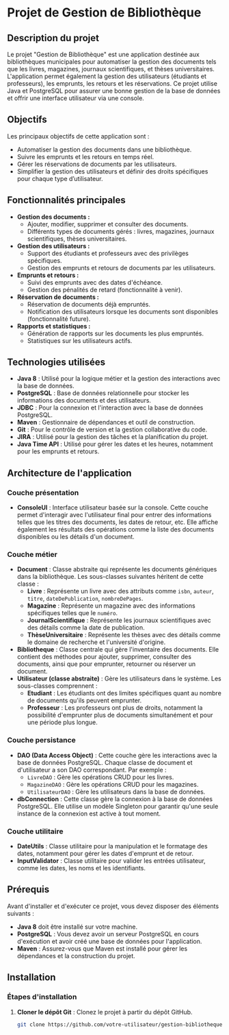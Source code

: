 # Projet de Gestion de Bibliothèque

## Description du projet
Le projet "Gestion de Bibliothèque" est une application destinée aux bibliothèques municipales pour automatiser la gestion des documents tels que les livres, magazines, journaux scientifiques, et thèses universitaires. L'application permet également la gestion des utilisateurs (étudiants et professeurs), les emprunts, les retours et les réservations. Ce projet utilise Java et PostgreSQL pour assurer une bonne gestion de la base de données et offrir une interface utilisateur via une console.

## Objectifs
Les principaux objectifs de cette application sont :
- Automatiser la gestion des documents dans une bibliothèque.
- Suivre les emprunts et les retours en temps réel.
- Gérer les réservations de documents par les utilisateurs.
- Simplifier la gestion des utilisateurs et définir des droits spécifiques pour chaque type d’utilisateur.

## Fonctionnalités principales
- **Gestion des documents :**
  - Ajouter, modifier, supprimer et consulter des documents.
  - Différents types de documents gérés : livres, magazines, journaux scientifiques, thèses universitaires.
- **Gestion des utilisateurs :**
  - Support des étudiants et professeurs avec des privilèges spécifiques.
  - Gestion des emprunts et retours de documents par les utilisateurs.
- **Emprunts et retours :**
  - Suivi des emprunts avec des dates d'échéance.
  - Gestion des pénalités de retard (fonctionnalité à venir).
- **Réservation de documents :**
  - Réservation de documents déjà empruntés.
  - Notification des utilisateurs lorsque les documents sont disponibles (fonctionnalité future).
- **Rapports et statistiques :**
  - Génération de rapports sur les documents les plus empruntés.
  - Statistiques sur les utilisateurs actifs.

## Technologies utilisées
- **Java 8** : Utilisé pour la logique métier et la gestion des interactions avec la base de données.
- **PostgreSQL** : Base de données relationnelle pour stocker les informations des documents et des utilisateurs.
- **JDBC** : Pour la connexion et l'interaction avec la base de données PostgreSQL.
- **Maven** : Gestionnaire de dépendances et outil de construction.
- **Git** : Pour le contrôle de version et la gestion collaborative du code.
- **JIRA** : Utilisé pour la gestion des tâches et la planification du projet.
- **Java Time API** : Utilisé pour gérer les dates et les heures, notamment pour les emprunts et retours.

## Architecture de l'application
### Couche présentation
- **ConsoleUI** : Interface utilisateur basée sur la console. Cette couche permet d'interagir avec l'utilisateur final pour entrer des informations telles que les titres des documents, les dates de retour, etc. Elle affiche également les résultats des opérations comme la liste des documents disponibles ou les détails d'un document.

### Couche métier
- **Document** : Classe abstraite qui représente les documents génériques dans la bibliothèque. Les sous-classes suivantes héritent de cette classe :
  - **Livre** : Représente un livre avec des attributs comme `isbn`, `auteur`, `titre`, `dateDePublication`, `nombreDePages`.
  - **Magazine** : Représente un magazine avec des informations spécifiques telles que le `numéro`.
  - **JournalScientifique** : Représente les journaux scientifiques avec des détails comme la date de publication.
  - **ThèseUniversitaire** : Représente les thèses avec des détails comme le domaine de recherche et l'université d'origine.
- **Bibliotheque** : Classe centrale qui gère l'inventaire des documents. Elle contient des méthodes pour ajouter, supprimer, consulter des documents, ainsi que pour emprunter, retourner ou réserver un document.
- **Utilisateur (classe abstraite)** : Gère les utilisateurs dans le système. Les sous-classes comprennent :
  - **Etudiant** : Les étudiants ont des limites spécifiques quant au nombre de documents qu'ils peuvent emprunter.
  - **Professeur** : Les professeurs ont plus de droits, notamment la possibilité d'emprunter plus de documents simultanément et pour une période plus longue.

### Couche persistance
- **DAO (Data Access Object)** : Cette couche gère les interactions avec la base de données PostgreSQL. Chaque classe de document et d'utilisateur a son DAO correspondant. Par exemple :
  - `LivreDAO` : Gère les opérations CRUD pour les livres.
  - `MagazineDAO` : Gère les opérations CRUD pour les magazines.
  - `UtilisateurDAO` : Gère les utilisateurs dans la base de données.
- **dbConnection** : Cette classe gère la connexion à la base de données PostgreSQL. Elle utilise un modèle Singleton pour garantir qu'une seule instance de la connexion est active à tout moment.

### Couche utilitaire
- **DateUtils** : Classe utilitaire pour la manipulation et le formatage des dates, notamment pour gérer les dates d'emprunt et de retour.
- **InputValidator** : Classe utilitaire pour valider les entrées utilisateur, comme les dates, les noms et les identifiants.

## Prérequis
Avant d'installer et d'exécuter ce projet, vous devez disposer des éléments suivants :
- **Java 8** doit être installé sur votre machine.
- **PostgreSQL** : Vous devez avoir un serveur PostgreSQL en cours d'exécution et avoir créé une base de données pour l'application.
- **Maven** : Assurez-vous que Maven est installé pour gérer les dépendances et la construction du projet.

## Installation

### Étapes d'installation
1. **Cloner le dépôt Git** :
   Clonez le projet à partir du dépôt GitHub.
   ```bash
   git clone https://github.com/votre-utilisateur/gestion-bibliotheque.git
